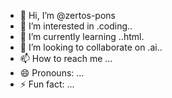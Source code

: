 - 👋 Hi, I’m @zertos-pons
- 👀 I’m interested in .coding..
- 🌱 I’m currently learning ..html.
- 💞️ I’m looking to collaborate on .ai..
- 📫 How to reach me ...
- 😄 Pronouns: ...
- ⚡ Fun fact: ...

<!---
zertos-pons/zertos-pons is a ✨ special ✨ repository because its `README.md` (this file) appears on your GitHub profile.
You can click the Preview link to take a look at your changes.
--->
